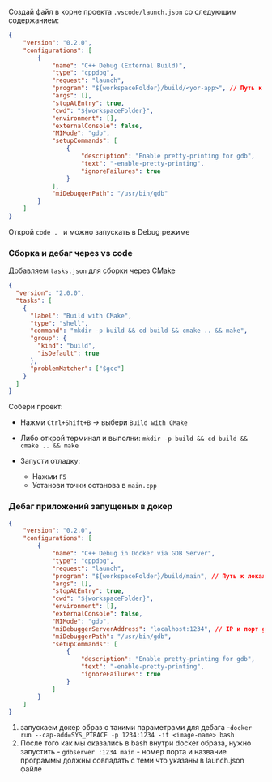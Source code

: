 Создай файл в корне проекта `.vscode/launch.json` со следующим содержанием:

```json
{
	"version": "0.2.0",
	"configurations": [
		{
			"name": "C++ Debug (External Build)",
			"type": "cppdbg",
			"request": "launch",
			"program": "${workspaceFolder}/build/<yor-app>", // Путь к бинарнику
			"args": [],
			"stopAtEntry": true,
			"cwd": "${workspaceFolder}",
			"environment": [],
			"externalConsole": false,
			"MIMode": "gdb",
			"setupCommands": [
				{
					"description": "Enable pretty-printing for gdb",
					"text": "-enable-pretty-printing",
					"ignoreFailures": true
				}
			],
			"miDebuggerPath": "/usr/bin/gdb"
		}
	]
}
```

Открой `code . ` и можно запускать в Debug режиме

### Сборка и дебаг через vs code

Добавляем `tasks.json` для сборки через CMake

```json
{
  "version": "2.0.0",
  "tasks": [
    {
      "label": "Build with CMake",
      "type": "shell",
      "command": "mkdir -p build && cd build && cmake .. && make",
      "group": {
        "kind": "build",
        "isDefault": true
      },
      "problemMatcher": ["$gcc"]
    }
  ]
}
```

Собери проект:

- Нажми `Ctrl+Shift+B` → выбери `Build with CMake`
- Либо открой терминал и выполни: `mkdir -p build && cd build && cmake .. && make`

- Запусти отладку:
    - Нажми `F5`
    - Установи точки останова в `main.cpp`



### Дебаг приложений запущеных в докер

```json
{
	"version": "0.2.0",
	"configurations": [
		{
			"name": "C++ Debug in Docker via GDB Server",
			"type": "cppdbg",
			"request": "launch",
			"program": "${workspaceFolder}/build/main", // Путь к локальной версии бинарника
			"args": [],
			"stopAtEntry": true,
			"cwd": "${workspaceFolder}",
			"environment": [],
			"externalConsole": false,
			"MIMode": "gdb",
			"miDebuggerServerAddress": "localhost:1234", // IP и порт gdbserver в контейнере
			"miDebuggerPath": "/usr/bin/gdb",
			"setupCommands": [
				{
					"description": "Enable pretty-printing for gdb",
					"text": "-enable-pretty-printing",
					"ignoreFailures": true
				}
			]
		}
	]
}
```


1. запускаем докер образ с такими параметрами для дебага -`docker run --cap-add=SYS_PTRACE -p 1234:1234 -it <image-name> bash`
2. После того как мы оказались в bash внутри docker  образа, нужно запустить -  `gdbserver :1234 main` - номер порта и название программы должны совпадать с теми что указаны в launch.json файле